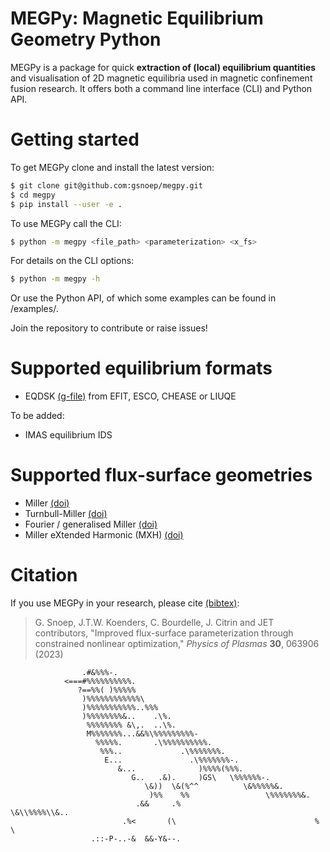 # MEGPy: Magnetic Equilibrium Geometry Python
MEGPy is a package for quick **extraction of (local) equilibrium quantities** and visualisation of 2D magnetic equilibria used in magnetic confinement fusion research.
It offers both a command line interface (CLI) and Python API.

# Getting started
To get MEGPy clone and install the latest version:
```bash
$ git clone git@github.com:gsnoep/megpy.git
$ cd megpy
$ pip install --user -e .
```

To use MEGPy call the CLI:
```bash
$ python -m megpy <file_path> <parameterization> <x_fs>
```
For details on the CLI options:
```bash
$ python -m megpy -h
```
Or use the Python API, of which some examples can be found in /examples/.

Join the repository to contribute or raise issues!

# Supported equilibrium formats
- EQDSK [(g-file)](https://w3.pppl.gov/ntcc/TORAY/G_EQDSK.pdf) from EFIT, ESCO, CHEASE or LIUQE

To be added:
- IMAS equilibrium IDS

# Supported flux-surface geometries
- Miller [(doi)](https://doi.org/10.1063/1.872666)
- Turnbull-Miller [(doi)](https://doi.org/10.1063/1.873380)
- Fourier / generalised Miller [(doi)](https://doi.org/10.1088/0741-3335/51/10/105009)
- Miller eXtended Harmonic (MXH) [(doi)](https://doi.org/10.1088/1361-6587/abc63b)

# Citation
If you use MEGPy in your research, please cite [(bibtex)](https://github.com/gsnoep/megpy/blob/main/citation.bib):
>G. Snoep, J.T.W. Koenders, C. Bourdelle, J. Citrin and JET contributors, "Improved flux-surface parameterization through constrained nonlinear optimization," _Physics of Plasmas_ **30**, 063906 (2023)


                    .#&%%%-.
                <===#%%%%%%%%%%.
                   ?==%%( )%%%%%
                    )%%%%%%%%%%%%\
                    )%%%%%%%%%%%..%%%
                    )%%%%%%%%&..    .\%.
                     %%%%%%%% &\,.  ..\%.
                     M%%%%%%%...&&%\%%%%%%%%%-
                       %%%%%.       .\%%%%%%%%%%.
                        %%%..             .\%%%%%%%.
                         E...               .\%%%%%%%-.
                            &...              )%%%%(%%%.
                               G..   .&).     )GS\   \%%%%%%-.
                                  \&))  \&(%^^          \&%%%%%&.
                                   )%%    %%                 \%%%%%%%&.
                                .&&     .%                        \&\\%%%%\\&..
                             .%<       (\                               %    \
                      .::-P-..-&  &&-Y&--.
